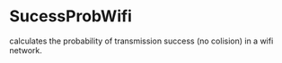 # SucessProbWifi
calculates the probability of transmission success (no colision) in a wifi network.
